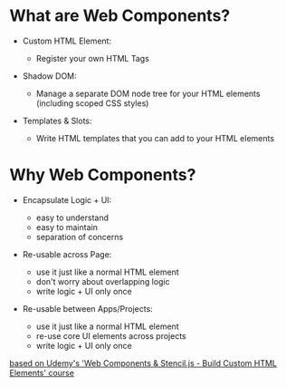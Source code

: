 # What are Web Components?

* Custom HTML Element:</dt>
    * Register your own HTML Tags

* Shadow DOM:
    * Manage a separate DOM node tree for your HTML elements (including scoped CSS styles)

* Templates & Slots:
    * Write HTML templates that you can add to your HTML elements

# Why Web Components?

* Encapsulate Logic + UI:
    * easy to understand
    * easy to maintain
    * separation of concerns

* Re-usable across Page:
    * use it just like a normal HTML element
    * don't worry about overlapping logic
    * write logic + UI only once

* Re-usable between Apps/Projects:
    * use it just like a normal HTML element
    * re-use core UI elements across projects
    * write logic + UI only once

[based on Udemy's 'Web Components & Stencil.js - Build Custom HTML Elements' course](https://www.udemy.com/web-components-stenciljs-build-custom-html-elements/)